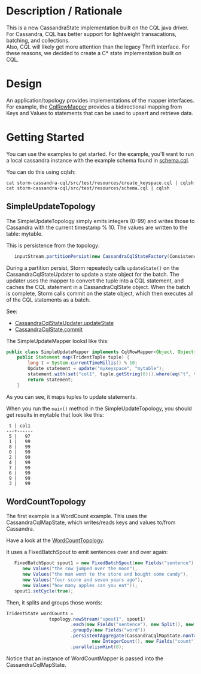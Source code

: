 Description / Rationale
===================

This is a new CassandraState implementation built on the CQL java driver.  For Cassandra, CQL has better support for lightweight transacations, batching, and collections.  
Also, CQL will likely get more attention than the legacy Thrift interface.  For these reasons, we decided to create a C* state implementation built on CQL.

Design
===================
An application/topology provides implementations of the mapper interfaces. 
For example, the [CqlRowMapper](https://github.com/hmsonline/storm-cassandra-cql/blob/master/src/main/java/com/hmsonline/trident/cql/mappers/CqlRowMapper.java) provides a bidirectional mapping from Keys and Values to statements that can be used to upsert and retrieve data.

Getting Started
===================
You can use the examples to get started.  For the example, you'll want to run a local cassandra instance with the example schema found in 
[schema.cql](https://github.com/hmsonline/storm-cassandra-cql/blob/master/src/test/resources/schema.cql).

You can do this using cqlsh:

```
cat storm-cassandra-cql/src/test/resources/create_keyspace.cql | cqlsh
cat storm-cassandra-cql/src/test/resources/schema.cql | cqlsh
```


## SimpleUpdateTopology

The SimpleUpdateTopology simply emits integers (0-99) and writes those to Cassandra with the current timestamp % 10.  The values are written to the table: mytable.

This is persistence from the topology:
```java
   inputStream.partitionPersist(new CassandraCqlStateFactory(ConsistencyLevel.ONE), new Fields("test"), new CassandraCqlStateUpdater(mapper));
```

During a partition persist, Storm repeatedly calls `updateState()` on the CassandraCqlStateUpdater to update a state object for the batch.  The updater uses the mapper to convert the tuple into a CQL statement, and caches the CQL statement in a CassandraCqlState object.  When the batch is complete, Storm calls commit on the state object, which then executes all of the CQL statements as a batch.

See: 
* [CassandraCqlStateUpdater.updateState](https://github.com/hmsonline/storm-cassandra-cql/blob/master/src/main/java/com/hmsonline/trident/cql/CassandraCqlStateUpdater.java#L37-L41)
* [CassandraCqlState.commit](https://github.com/hmsonline/storm-cassandra-cql/blob/master/src/main/java/com/hmsonline/trident/cql/CassandraCqlState.java#L39-L56)

The SimpleUpdateMapper looksl like this:

```java
public class SimpleUpdateMapper implements CqlRowMapper<Object, Object>, Serializable {
    public Statement map(TridentTuple tuple) {
        long t = System.currentTimeMillis() % 10;
        Update statement = update("mykeyspace", "mytable");
        statement.with(set("col1", tuple.getString(0))).where(eq("t", t));
        return statement;
    }
```

As you can see, it maps tuples to update statements.

When you run the `main()` method in the SimpleUpdateTopology, you should get results in mytable that look like this:
 
```
 t | col1
---+------
 5 |   97
 1 |   99
 8 |   99
 0 |   99
 2 |   99
 4 |   99
 7 |   99
 6 |   99
 9 |   99
 3 |   99
```


## WordCountTopology
The first example is a WordCount example.  This uses the CassandraCqlMapState, which writes/reads keys and values to/from Cassandra.

Have a look at the [WordCountTopology](https://github.com/hmsonline/storm-cassandra-cql/blob/master/src/test/java/com/hmsonline/trident/cql/example/wordcount/WordCountTopology.java).

It uses a FixedBatchSpout to emit sentences over and over again:

```java
   FixedBatchSpout spout1 = new FixedBatchSpout(new Fields("sentence"), 3,
      new Values("the cow jumped over the moon"),
      new Values("the man went to the store and bought some candy"),
      new Values("four score and seven years ago"),
      new Values("how many apples can you eat"));
   spout1.setCycle(true);
```

Then, it splits and groups those words:

```java
TridentState wordCounts =
                topology.newStream("spout1", spout1)
                        .each(new Fields("sentence"), new Split(), new Fields("word"))
                        .groupBy(new Fields("word"))
                        .persistentAggregate(CassandraCqlMapState.nonTransactional(new WordCountMapper()),
                                new IntegerCount(), new Fields("count"))
                        .parallelismHint(6);
```

Notice that an instance of WordCountMapper is passed into the CassandraCqlMapState.





